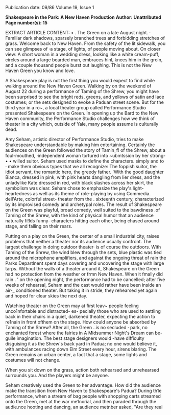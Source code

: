 Publication date: 09/86
Volume 19, Issue 1

**Shakespeare in the Park: A New Haven Production**
**Author: Unattributed**
**Page number(s): 15**

EXTRACT ARTICLE CONTENT:
•
.
The Green on a late August night. ·
Familiar
dark
shadows,
sparsely
branched
trees
and forbidding
stretches of grass. Welcome back to
New Haven. From the safety of the lit
sidewalk, you can see glimpses of ·a
stage, of lights, of people moving
about. On closer view: A short woman
in a wedding dress, looking like a white
cream-puff, circles around a large
bearded man, embraces hinl, knees
him in the groin,
and a
couple
thousand people burst out laughing.
This is not the New Haven Green you
know and love.


A Shakespeare play is not the first
thing you would expect to find while
walking
around
the New
Haven
Green. Walking by on the weekend of
August 22 during a performance of
Taming of the Shrew, you might have
been surprised to see the bright reds,
greens, and yellows of satin and lace
costumes; or the sets designed to evoke
a Paduan street scene. But for the third
year in a ro~, a local theater group
called Performance Studio presented
Shakespeare on the Green. In opening
up the Bard to the New Haven
community, the Performance Studio
challenges how we think of theater in a
city which, outside of Yale, many
people assume is culturally dead.


Amy Seham, artistic director of
Performance Studio, tries to make
Shakespeare understandable by
making him entertaining. Certainly
the audiences on the Green followed
the story of Tamin_f! of the Shrew, about a
foul-mouthed, ·independent
woman
tortured into ~ubmtssion by her strong-
• •
willed suitor. Seham used masks to
define the characters. simply and to
· make them obvious types that we all
recognize: The foppish suitor, the idiot
servant, the romantic hero, the greedy
father. 'With
the
good
daughter
Bianca, dressed in pink, with pink
hearts dangling from lier dress, and the
unladylike Kate dressed in red, with
black slashes across her skirt, the
symbolism was clear. Seham chose to
emphasize the play's light-heartedness
as well as its theme of role-playing by
using Commedia. dell'Arte, colorful street-
theater from the . sixteenth century,
characterized by
its improvised
comedy and archetypal roles. The
result of Shakespeare on the Green was
playful, broad comedy, well suited to
the bawdiness .of Taming of the Shrew,
with the kind of physical humor that an
audience
naturally
fi!lds
funny-
characters hitting each other, being
chased around stage, and falling on
their rears.


Putting on a play on the Green, the
center of a small industrial city, raises
problems that neither a theater nor its
audience usually confront. The largest
challenge in doing outdoor theater· is of
course the outdoors. With Taming of the
Shrew, the wind blew through the sets,
blue plastic was tied around the
microphone amplifiers, and against the
ongoing threat of rain the Parks
Departlnent spent days covering and
uncovering the stage with large tarps.
Without the walls of a theater around
it, Shakespeare on the Green had no
protection from the weather or frmn
New Haven. When it fmally did rain
. '
on the opening night, the performance
had to be cancelled; after five weeks of
rehearsal, Seham and the cast would
rather
have
been
inside an air-_
conditioned theater. But taking it in
stride, they rehearsed yet again and
hoped for clear skies the next day.


Watching theater on the Green may
at
first
leav~ people feeling
unco1nfortable and distracted- es-
pecially those who are used to settling
back
in their chairs in a
quiet,
darkened theater, expecting the action
to re1nain in front ofthem on the stage.
How could anyone be absorbed by
Taming of the Shrew? After all, the Green
..is no secluded · park, no enchanted
forest where the fairies in A Midsummer
Night's
Dream
can
be-guile
imagination. The best stage designers
would -have difficulty disguising it as
the Shrew's back yard in Padua; no
one would believe it, with ambulances
racing down Elm Street every hour,
sirens blaring. The Green remains an
urban center, a fact that a stage, some
lights and costumes will not change.


When you sit down on the grass,
action both rehearsed and unrehearsed
surrounds you. And the players might
be anyone.


Seham creatively used the Green to
her advantage. How did the audience
make the transition from New Haven
to Shakespeare's Padua? During th1e
performance, when a stream of bag
people with shopping carts streamed
onto the Green, met at the war
me1norial, and then paraded through
the audie.nce hooting and dancing, an
audience metnber asked, "Are they real